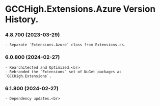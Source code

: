 ﻿# GCCHigh.Extensions.Azure Version History.

### **4.8.700 (2023-03-29)**<br>
	- Separate `Extensions.Azure` class from Extensions.cs.

### **6.0.800 (2024-02-27)**<br>
	- Rearchitected and Optimized.<br>
	- Rebranded the `Extensions` set of NuGet packages as `GCCHigh.Extensions`.

### **6.1.800 (2024-02-27)**<br>
	- Dependency updates.<br>
